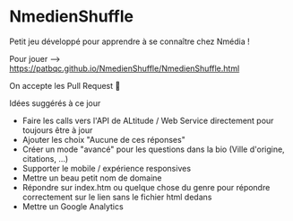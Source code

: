 # NmedienShuffle
Petit jeu développé pour apprendre à se connaître chez Nmédia !

Pour jouer --> https://patbqc.github.io/NmedienShuffle/NmedienShuffle.html

On accepte les Pull Request 🤘

Idées suggérés à ce jour
* Faire les calls vers l'API de ALtitude / Web Service directement pour toujours être à jour
* Ajouter les choix "Aucune de ces réponses"
* Créer un mode "avancé" pour les questions dans la bio (Ville d'origine, citations, ...)
* Supporter le mobile / expérience responsives
* Mettre un beau petit nom de domaine
* Répondre sur index.htm ou quelque chose du genre pour répondre correctement sur le lien sans le fichier html dedans
* Mettre un Google Analytics
